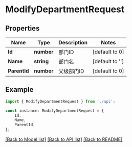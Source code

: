 # ModifyDepartmentRequest


## Properties

Name | Type | Description | Notes
------------ | ------------- | ------------- | -------------
**Id** | **number** | 部门ID | [default to 0]
**Name** | **string** | 部门名 | [default to '']
**ParentId** | **number** | 父级部门ID | [default to 0]

## Example

```typescript
import { ModifyDepartmentRequest } from './api';

const instance: ModifyDepartmentRequest = {
    Id,
    Name,
    ParentId,
};
```

[[Back to Model list]](../README.md#documentation-for-models) [[Back to API list]](../README.md#documentation-for-api-endpoints) [[Back to README]](../README.md)

